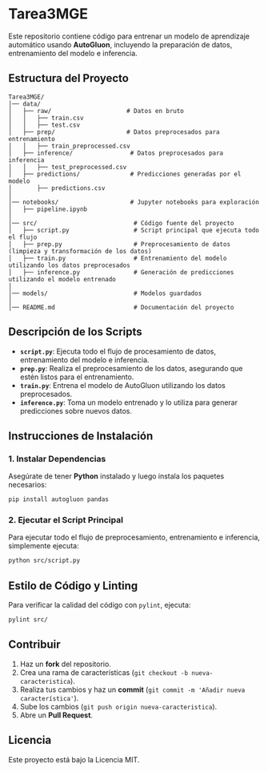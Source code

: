 # **Tarea3MGE**

Este repositorio contiene código para entrenar un modelo de aprendizaje automático usando **AutoGluon**, incluyendo la preparación de datos, entrenamiento del modelo e inferencia.

## **Estructura del Proyecto**
```
Tarea3MGE/
│── data/
│   ├── raw/                     # Datos en bruto
│   │   ├── train.csv
│   │   ├── test.csv
│   ├── prep/                    # Datos preprocesados para entrenamiento
│   │   ├── train_preprocessed.csv
│   ├── inference/                # Datos preprocesados para inferencia
│   │   ├── test_preprocessed.csv
│   ├── predictions/              # Predicciones generadas por el modelo
│       ├── predictions.csv
│
│── notebooks/                    # Jupyter notebooks para exploración
│   ├── pipeline.ipynb
│
│── src/                           # Código fuente del proyecto
│   ├── script.py                  # Script principal que ejecuta todo el flujo
│   ├── prep.py                    # Preprocesamiento de datos (limpieza y transformación de los datos)
│   ├── train.py                   # Entrenamiento del modelo utilizando los datos preprocesados
│   ├── inference.py               # Generación de predicciones utilizando el modelo entrenado
│
│── models/                        # Modelos guardados
│
│── README.md                      # Documentación del proyecto
```

## **Descripción de los Scripts**
- **`script.py`**: Ejecuta todo el flujo de procesamiento de datos, entrenamiento del modelo e inferencia.
- **`prep.py`**: Realiza el preprocesamiento de los datos, asegurando que estén listos para el entrenamiento.
- **`train.py`**: Entrena el modelo de AutoGluon utilizando los datos preprocesados.
- **`inference.py`**: Toma un modelo entrenado y lo utiliza para generar predicciones sobre nuevos datos.

## **Instrucciones de Instalación**
### **1. Instalar Dependencias**
Asegúrate de tener **Python** instalado y luego instala los paquetes necesarios:
```bash
pip install autogluon pandas
```

### **2. Ejecutar el Script Principal**
Para ejecutar todo el flujo de preprocesamiento, entrenamiento e inferencia, simplemente ejecuta:
```bash
python src/script.py
```

## **Estilo de Código y Linting**
Para verificar la calidad del código con `pylint`, ejecuta:
```bash
pylint src/
```

## **Contribuir**
1. Haz un **fork** del repositorio.
2. Crea una rama de características (`git checkout -b nueva-caracteristica`).
3. Realiza tus cambios y haz un **commit** (`git commit -m 'Añadir nueva característica'`).
4. Sube los cambios (`git push origin nueva-caracteristica`).
5. Abre un **Pull Request**.

## **Licencia**
Este proyecto está bajo la Licencia MIT.

